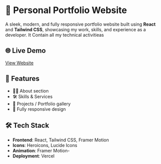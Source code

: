 # 💼 Personal Portfolio Website

A sleek, modern, and fully responsive portfolio website built using **React** and **Tailwind CSS**, showcasing my work, skills, and experience as a developer. It Contain all my technical activitieas

## 🌐 Live Demo

[View Website](https://my-portfolio-five-roan-41.vercel.app/)

## 🚀 Features

- 🧑‍💻 About section
- 🛠️ Skills & Services
- 📁 Projects / Portfolio gallery
- 📱 Fully responsive design

## 🛠️ Tech Stack

- **Frontend**: React, Tailwind CSS, Framer Motion
- **Icons**: Heroicons, Lucide Icons
- **Animation**: Framer Motion-
- **Deployment**: Vercel 


